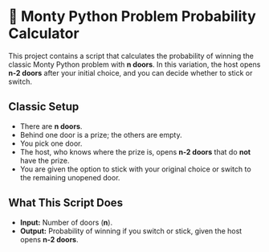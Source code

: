 # 🧮 Monty Python Problem Probability Calculator

This project contains a script that calculates the probability of winning the classic Monty Python problem with **n doors**. In this variation, the host opens **n-2 doors** after your initial choice, and you can decide whether to stick or switch.

## Classic Setup

- There are **n doors**.
- Behind one door is a prize; the others are empty.
- You pick one door.
- The host, who knows where the prize is, opens **n-2 doors** that do **not** have the prize.
- You are given the option to stick with your original choice or switch to the remaining unopened door.

## What This Script Does

- **Input:** Number of doors (**n**).
- **Output:** Probability of winning if you switch or stick, given the host opens **n-2 doors**.

